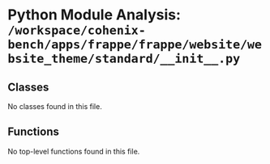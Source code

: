 # Python Module Analysis: `/workspace/cohenix-bench/apps/frappe/frappe/website/website_theme/standard/__init__.py`

## Classes

No classes found in this file.


## Functions

No top-level functions found in this file.
